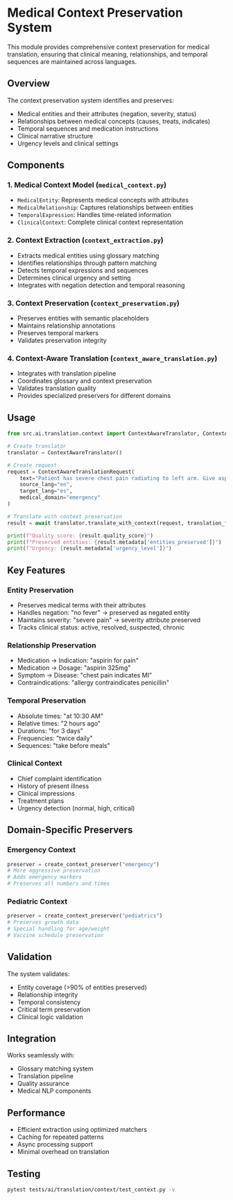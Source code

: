 # Medical Context Preservation System

This module provides comprehensive context preservation for medical translation, ensuring that clinical meaning, relationships, and temporal sequences are maintained across languages.

## Overview

The context preservation system identifies and preserves:
- Medical entities and their attributes (negation, severity, status)
- Relationships between medical concepts (causes, treats, indicates)
- Temporal sequences and medication instructions
- Clinical narrative structure
- Urgency levels and clinical settings

## Components

### 1. Medical Context Model (`medical_context.py`)
- `MedicalEntity`: Represents medical concepts with attributes
- `MedicalRelationship`: Captures relationships between entities
- `TemporalExpression`: Handles time-related information
- `ClinicalContext`: Complete clinical context representation

### 2. Context Extraction (`context_extraction.py`)
- Extracts medical entities using glossary matching
- Identifies relationships through pattern matching
- Detects temporal expressions and sequences
- Determines clinical urgency and setting
- Integrates with negation detection and temporal reasoning

### 3. Context Preservation (`context_preservation.py`)
- Preserves entities with semantic placeholders
- Maintains relationship annotations
- Preserves temporal markers
- Validates preservation integrity

### 4. Context-Aware Translation (`context_aware_translation.py`)
- Integrates with translation pipeline
- Coordinates glossary and context preservation
- Validates translation quality
- Provides specialized preservers for different domains

## Usage

```python
from src.ai.translation.context import ContextAwareTranslator, ContextAwareTranslationRequest

# Create translator
translator = ContextAwareTranslator()

# Create request
request = ContextAwareTranslationRequest(
    text="Patient has severe chest pain radiating to left arm. Give aspirin 325mg STAT.",
    source_lang="en",
    target_lang="es",
    medical_domain="emergency"
)

# Translate with context preservation
result = await translator.translate_with_context(request, translation_function)

print(f"Quality score: {result.quality_score}")
print(f"Preserved entities: {result.metadata['entities_preserved']}")
print(f"Urgency: {result.metadata['urgency_level']}")
```

## Key Features

### Entity Preservation
- Preserves medical terms with their attributes
- Handles negation: "no fever" → preserved as negated entity
- Maintains severity: "severe pain" → severity attribute preserved
- Tracks clinical status: active, resolved, suspected, chronic

### Relationship Preservation
- Medication → Indication: "aspirin for pain"
- Medication → Dosage: "aspirin 325mg"
- Symptom → Disease: "chest pain indicates MI"
- Contraindications: "allergy contraindicates penicillin"

### Temporal Preservation
- Absolute times: "at 10:30 AM"
- Relative times: "2 hours ago"
- Durations: "for 3 days"
- Frequencies: "twice daily"
- Sequences: "take before meals"

### Clinical Context
- Chief complaint identification
- History of present illness
- Clinical impressions
- Treatment plans
- Urgency detection (normal, high, critical)

## Domain-Specific Preservers

### Emergency Context
```python
preserver = create_context_preserver("emergency")
# More aggressive preservation
# Adds emergency markers
# Preserves all numbers and times
```

### Pediatric Context
```python
preserver = create_context_preserver("pediatrics")
# Preserves growth data
# Special handling for age/weight
# Vaccine schedule preservation
```

## Validation

The system validates:
- Entity coverage (>90% of entities preserved)
- Relationship integrity
- Temporal consistency
- Critical term preservation
- Clinical logic validation

## Integration

Works seamlessly with:
- Glossary matching system
- Translation pipeline
- Quality assurance
- Medical NLP components

## Performance

- Efficient extraction using optimized matchers
- Caching for repeated patterns
- Async processing support
- Minimal overhead on translation

## Testing

```bash
pytest tests/ai/translation/context/test_context.py -v
```
